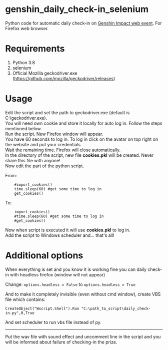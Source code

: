 # genshin_daily_check-in_selenium
Python code for automatic daily check-in on [Genshin Impact web event](https://webstatic-sea.mihoyo.com/ys/event/signin-sea/index.html?act_id=e202102251931481&lang=en-us). For Firefox web browser.

# Requirements
1. Python 3.8
2. selenium
3. Official Mozilla geckodriver.exe (https://github.com/mozilla/geckodriver/releases)

# Usage
Edit the script and set the path to geckodriver.exe (default is C:\geckodriver.exe).  
You will need own cookie and store it locally for auto log in. Follow the steps mentioned below.  
Run the script. New Firefox window will appear.  
You have 60 seconds to log in. To log in click on the avatar on top right on the website and put your credentials.  
Wait the remaining time. Firefox will close automatically.  
In the directory of the script, new file **cookies.pkl** will be created. Never share this file with anyone!  
Now edit the part of the python script.  

From:
```
    #import_cookies()
    time.sleep(60) #get some time to log in
    get_cookies()
```
To:
```
    import_cookies()
    #time.sleep(60) #get some time to log in
    #get_cookies()
```
Now when script is executed it will use **cookies.pkl** to log in.  
Add the script to Windows scheduler and... that's all!

# Additional options
When everything is set and you know it is working fine you can daily check-in with headless firefox (window will not appear)

Change:
```options.headless = False```
to
```options.headless = True```

And to make it completely invisible (even without cmd window), create VBS file which contains:
```
CreateObject("Wscript.Shell").Run "C:\path_to_script\daily_check-in.py",0,True
```
And set scheduler to run vbs file instead of py.

___
Put the wav file with sound effect and uncomment line in the script and you will be informed about failure of checking-in the prize.
